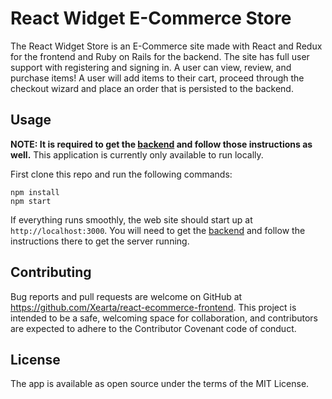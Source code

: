 # React Widget E-Commerce Store

The React Widget Store is an E-Commerce site made with React and Redux for the frontend and Ruby on Rails for the backend. The site has full user support with registering and signing in. A user can view, review, and purchase items! A user will add items to their cart, proceed through the checkout wizard and place an order that is persisted to the backend.

## Usage

**NOTE: It is required to get the [backend](https://github.com/Xearta/react-ecommerce-backend) and follow those instructions as well.**
This application is currently only available to run locally.

First clone this repo and run the following commands:

```
npm install
npm start
```

If everything runs smoothly, the web site should start up at `http://localhost:3000`. You will need to get the [backend](https://github.com/Xearta/react-ecommerce-backend) and follow the instructions there to get the server running.

## Contributing

Bug reports and pull requests are welcome on GitHub at https://github.com/Xearta/react-ecommerce-frontend. This project is intended to be a safe, welcoming space for collaboration, and contributors are expected to adhere to the Contributor Covenant code of conduct.

## License

The app is available as open source under the terms of the MIT License.
